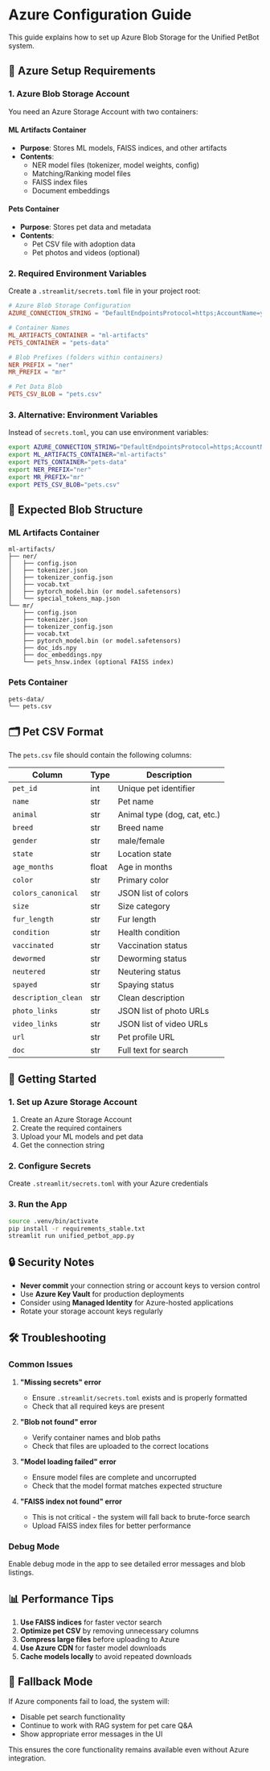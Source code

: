 # Azure Configuration Guide

This guide explains how to set up Azure Blob Storage for the Unified PetBot system.

## 🔧 **Azure Setup Requirements**

### **1. Azure Blob Storage Account**
You need an Azure Storage Account with two containers:

#### **ML Artifacts Container**
- **Purpose**: Stores ML models, FAISS indices, and other artifacts
- **Contents**:
  - NER model files (tokenizer, model weights, config)
  - Matching/Ranking model files
  - FAISS index files
  - Document embeddings

#### **Pets Container**
- **Purpose**: Stores pet data and metadata
- **Contents**:
  - Pet CSV file with adoption data
  - Pet photos and videos (optional)

### **2. Required Environment Variables**

Create a `.streamlit/secrets.toml` file in your project root:

```toml
# Azure Blob Storage Configuration
AZURE_CONNECTION_STRING = "DefaultEndpointsProtocol=https;AccountName=your_account;AccountKey=your_key;EndpointSuffix=core.windows.net"

# Container Names
ML_ARTIFACTS_CONTAINER = "ml-artifacts"
PETS_CONTAINER = "pets-data"

# Blob Prefixes (folders within containers)
NER_PREFIX = "ner"
MR_PREFIX = "mr"

# Pet Data Blob
PETS_CSV_BLOB = "pets.csv"
```

### **3. Alternative: Environment Variables**

Instead of `secrets.toml`, you can use environment variables:

```bash
export AZURE_CONNECTION_STRING="DefaultEndpointsProtocol=https;AccountName=your_account;AccountKey=your_key;EndpointSuffix=core.windows.net"
export ML_ARTIFACTS_CONTAINER="ml-artifacts"
export PETS_CONTAINER="pets-data"
export NER_PREFIX="ner"
export MR_PREFIX="mr"
export PETS_CSV_BLOB="pets.csv"
```

## 📁 **Expected Blob Structure**

### **ML Artifacts Container**
```
ml-artifacts/
├── ner/
│   ├── config.json
│   ├── tokenizer.json
│   ├── tokenizer_config.json
│   ├── vocab.txt
│   ├── pytorch_model.bin (or model.safetensors)
│   └── special_tokens_map.json
└── mr/
    ├── config.json
    ├── tokenizer.json
    ├── tokenizer_config.json
    ├── vocab.txt
    ├── pytorch_model.bin (or model.safetensors)
    ├── doc_ids.npy
    ├── doc_embeddings.npy
    └── pets_hnsw.index (optional FAISS index)
```

### **Pets Container**
```
pets-data/
└── pets.csv
```

## 🗂️ **Pet CSV Format**

The `pets.csv` file should contain the following columns:

| Column | Type | Description |
|--------|------|-------------|
| `pet_id` | int | Unique pet identifier |
| `name` | str | Pet name |
| `animal` | str | Animal type (dog, cat, etc.) |
| `breed` | str | Breed name |
| `gender` | str | male/female |
| `state` | str | Location state |
| `age_months` | float | Age in months |
| `color` | str | Primary color |
| `colors_canonical` | str | JSON list of colors |
| `size` | str | Size category |
| `fur_length` | str | Fur length |
| `condition` | str | Health condition |
| `vaccinated` | str | Vaccination status |
| `dewormed` | str | Deworming status |
| `neutered` | str | Neutering status |
| `spayed` | str | Spaying status |
| `description_clean` | str | Clean description |
| `photo_links` | str | JSON list of photo URLs |
| `video_links` | str | JSON list of video URLs |
| `url` | str | Pet profile URL |
| `doc` | str | Full text for search |

## 🚀 **Getting Started**

### **1. Set up Azure Storage Account**
1. Create an Azure Storage Account
2. Create the required containers
3. Upload your ML models and pet data
4. Get the connection string

### **2. Configure Secrets**
Create `.streamlit/secrets.toml` with your Azure credentials

### **3. Run the App**
```bash
source .venv/bin/activate
pip install -r requirements_stable.txt
streamlit run unified_petbot_app.py
```

## 🔒 **Security Notes**

- **Never commit** your connection string or account keys to version control
- Use **Azure Key Vault** for production deployments
- Consider using **Managed Identity** for Azure-hosted applications
- Rotate your storage account keys regularly

## 🛠️ **Troubleshooting**

### **Common Issues**

1. **"Missing secrets" error**
   - Ensure `.streamlit/secrets.toml` exists and is properly formatted
   - Check that all required keys are present

2. **"Blob not found" error**
   - Verify container names and blob paths
   - Check that files are uploaded to the correct locations

3. **"Model loading failed" error**
   - Ensure model files are complete and uncorrupted
   - Check that the model format matches expected structure

4. **"FAISS index not found" error**
   - This is not critical - the system will fall back to brute-force search
   - Upload FAISS index files for better performance

### **Debug Mode**

Enable debug mode in the app to see detailed error messages and blob listings.

## 📊 **Performance Tips**

1. **Use FAISS indices** for faster vector search
2. **Optimize pet CSV** by removing unnecessary columns
3. **Compress large files** before uploading to Azure
4. **Use Azure CDN** for faster model downloads
5. **Cache models locally** to avoid repeated downloads

## 🔄 **Fallback Mode**

If Azure components fail to load, the system will:
- Disable pet search functionality
- Continue to work with RAG system for pet care Q&A
- Show appropriate error messages in the UI

This ensures the core functionality remains available even without Azure integration.
